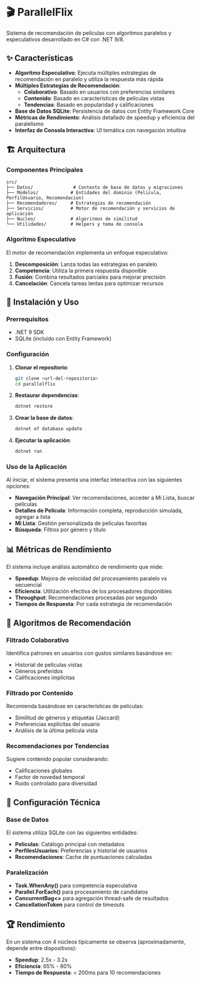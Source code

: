 # 🎬 ParallelFlix

Sistema de recomendación de películas con algoritmos paralelos y especulativos desarrollado en C# con .NET 9/8.

## ✨ Características

- **Algoritmo Especulativo**: Ejecuta múltiples estrategias de recomendación en paralelo y utiliza la respuesta más rápida
- **Múltiples Estrategias de Recomendación**:
  - **Colaborativo**: Basado en usuarios con preferencias similares
  - **Contenido**: Basado en características de películas vistas
  - **Tendencias**: Basado en popularidad y calificaciones
- **Base de Datos SQLite**: Persistencia de datos con Entity Framework Core
- **Métricas de Rendimiento**: Análisis detallado de speedup y eficiencia del paralelismo
- **Interfaz de Consola Interactiva**: UI temática con navegación intuitiva

## 🏗️ Arquitectura

### Componentes Principales

```
src/
├── Datos/               # Contexto de base de datos y migraciones
├── Modelos/            # Entidades del dominio (Pelicula, PerfilUsuario, Recomendacion)
├── Recomendadores/     # Estrategias de recomendación
├── Servicios/          # Motor de recomendación y servicios de aplicación
├── Nucleo/             # Algoritmos de similitud
└── Utilidades/         # Helpers y tema de consola
```

### Algoritmo Especulativo

El motor de recomendación implementa un enfoque especulativo:

1. **Descomposición**: Lanza todas las estrategias en paralelo
2. **Competencia**: Utiliza la primera respuesta disponible
3. **Fusión**: Combina resultados parciales para mejorar precisión
4. **Cancelación**: Cancela tareas lentas para optimizar recursos

## 🚀 Instalación y Uso

### Prerrequisitos

- .NET 9 SDK
- SQLite (incluido con Entity Framework)

### Configuración

1. **Clonar el repositorio**:
   ```bash
   git clone <url-del-repositorio>
   cd parallelflix
   ```

2. **Restaurar dependencias**:
   ```bash
   dotnet restore
   ```

3. **Crear la base de datos**:
   ```bash
   dotnet ef database update
   ```

4. **Ejecutar la aplicación**:
   ```bash
   dotnet run
   ```

### Uso de la Aplicación

Al iniciar, el sistema presenta una interfaz interactiva con las siguientes opciones:

- **Navegación Principal**: Ver recomendaciones, acceder a Mi Lista, buscar películas
- **Detalles de Película**: Información completa, reproducción simulada, agregar a lista
- **Mi Lista**: Gestión personalizada de películas favoritas
- **Búsqueda**: Filtros por género y título

## 📊 Métricas de Rendimiento

El sistema incluye análisis automático de rendimiento que mide:

- **Speedup**: Mejora de velocidad del procesamiento paralelo vs secuencial
- **Eficiencia**: Utilización efectiva de los procesadores disponibles
- **Throughput**: Recomendaciones procesadas por segundo
- **Tiempos de Respuesta**: Por cada estrategia de recomendación

## 🎯 Algoritmos de Recomendación

### Filtrado Colaborativo
Identifica patrones en usuarios con gustos similares basándose en:
- Historial de películas vistas
- Géneros preferidos
- Calificaciones implícitas

### Filtrado por Contenido
Recomienda basándose en características de películas:
- Similitud de géneros y etiquetas (Jaccard)
- Preferencias explícitas del usuario
- Análisis de la última película vista

### Recomendaciones por Tendencias
Sugiere contenido popular considerando:
- Calificaciones globales
- Factor de novedad temporal
- Ruido controlado para diversidad

## 🔧 Configuración Técnica

### Base de Datos

El sistema utiliza SQLite con las siguientes entidades:

- **Peliculas**: Catálogo principal con metadatos
- **PerfilesUsuarios**: Preferencias y historial de usuarios  
- **Recomendaciones**: Cache de puntuaciones calculadas

### Paralelización

- **Task.WhenAny()** para competencia especulativa
- **Parallel.ForEach()** para procesamiento de candidatos
- **ConcurrentBag<>** para agregación thread-safe de resultados
- **CancellationToken** para control de timeouts

## 🏆 Rendimiento

En un sistema con 4 núcleos típicamente se observa (aproximadamente, depende entre dispositivos):
- **Speedup**: 2.5x - 3.2x
- **Eficiencia**: 65% - 80%
- **Tiempo de Respuesta**: < 200ms para 10 recomendaciones
